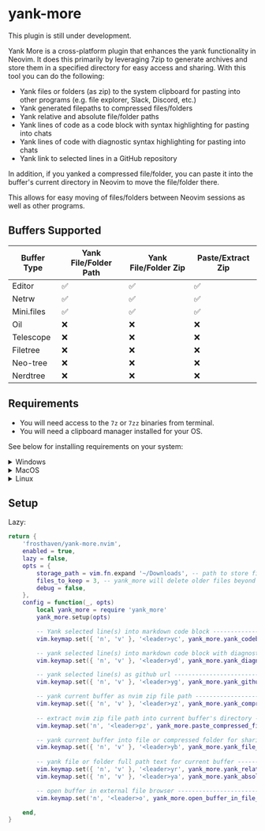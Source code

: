 # yank-more

This plugin is still under development.

Yank More is a cross-platform plugin that enhances the yank functionality in
Neovim. It does this primarily by leveraging 7zip to generate archives and store
them in a specified directory for easy access and sharing. With this tool you
can do the following:

- Yank files or folders (as zip) to the system clipboard for pasting into other
programs (e.g. file explorer, Slack, Discord, etc.)
- Yank generated filepaths to compressed files/folders
- Yank relative and absolute file/folder paths
- Yank lines of code as a code block with syntax highlighting for pasting into
chats
- Yank lines of code with diagnostic syntax highlighting for pasting into chats
- Yank link to selected lines in a GitHub repository

In addition, if you yanked a compressed file/folder, you can paste it into the
buffer's current directory in Neovim to move the file/folder there.

This allows for easy moving of files/folders between Neovim sessions as well as
other programs.

## Buffers Supported

|Buffer Type | Yank File/Folder Path | Yank File/Folder Zip | Paste/Extract Zip|
|------------|-----------------------|----------------------|------------------|
| Editor     | ✅                    | ✅                   | ✅               |
| Netrw      | ✅                    | ✅                   | ✅               |
| Mini.files | ✅                    | ✅                   | ✅               |
| Oil        | ❌                    | ❌                   | ❌               |
| Telescope  | ❌                    | ❌                   | ❌               |
| Filetree   | ❌                    | ❌                   | ❌               |
| Neo-tree   | ❌                    | ❌                   | ❌               |
| Nerdtree   | ❌                    | ❌                   | ❌               |

## Requirements

- You will need access to the `7z` or `7zz` binaries from terminal.
- You will need a clipboard manager installed for your OS.

See below for installing requirements on your system:

<details>
    <summary>Windows</summary>

You can install 7zip via winget:
```powershell
winget install -e --id 7zip.7zip
```

Windows has built-in clipboard management via the `clip` command.
</details>

<details>
    <summary>MacOS</summary>

You can install 7zip via Homebrew:
```bash
brew install sevenzip
```
MacOS has built-in clipboard management via the `pbcopy` and `pbpaste` commands.
</details>

<details>
    <summary>Linux</summary>

You can install 7zip via your package manager. See below for specific distros:
```bash
# Debian/Ubuntu
sudo apt install 7zip
```

```bash
# Arch
sudo pacman -S --needed 7zip
```

For Wayland, `wl-clipboard` is recommended for clipboard management. For X11,
`xclip` or `xsel` should work.
</details>

## Setup

Lazy:

```lua
return {
    'frosthaven/yank-more.nvim',
    enabled = true,
    lazy = false,
    opts = {
        storage_path = vim.fn.expand '~/Downloads', -- path to store files
        files_to_keep = 3, -- yank_more will delete older files beyond this
        debug = false,
    },
    config = function(_, opts)
        local yank_more = require 'yank_more'
        yank_more.setup(opts)

        -- Yank selected line(s) into markdown code block ---------------------
        vim.keymap.set({ 'n', 'v' }, '<leader>yc', yank_more.yank_codeblock, { desc = '[Y]ank as [C]ode block' })

        -- yank selected line(s) into markdown code block with diagnostics ----
        vim.keymap.set({ 'n', 'v' }, '<leader>yd', yank_more.yank_diagnostics, { desc = '[Y]ank [D]iagnostic code block' })

        -- yank selected line(s) as github url --------------------------------
        vim.keymap.set({ 'n', 'v' }, '<leader>yg', yank_more.yank_github_url, { desc = '[Y]ank [G]itHub URL for current line(s)' })

        -- yank current buffer as nvim zip file path --------------------------
        vim.keymap.set({ 'n', 'v' }, '<leader>yz', yank_more.yank_compressed_file, { desc = '[Y]ank as [Z]ip file' })
        
        -- extract nvim zip file path into current buffer's directory ---------
        vim.keymap.set('n', '<leader>pz', yank_more.paste_compressed_file, { desc = '[Z]ip file [P]aste' })

        -- yank current buffer into file or compressed folder for sharing -----
        vim.keymap.set({ 'n', 'v' }, '<leader>yb', yank_more.yank_file_binary, { desc = '[Y]ank as Zip [B]inary file' })
        
        -- yank file or folder full path text for current buffer --------------
        vim.keymap.set({ 'n', 'v' }, '<leader>yr', yank_more.yank_relative_path, { desc = '[Y]ank [R]elative path of file' })
        vim.keymap.set({ 'n', 'v' }, '<leader>ya', yank_more.yank_absolute_path, { desc = '[Y]ank [A]bsolute path of file' })

        -- open buffer in external file browser -------------------------------
        vim.keymap.set('n', '<leader>o', yank_more.open_buffer_in_file_manager, { desc = '[O]pen in external file browser' })

    end,
}
```

